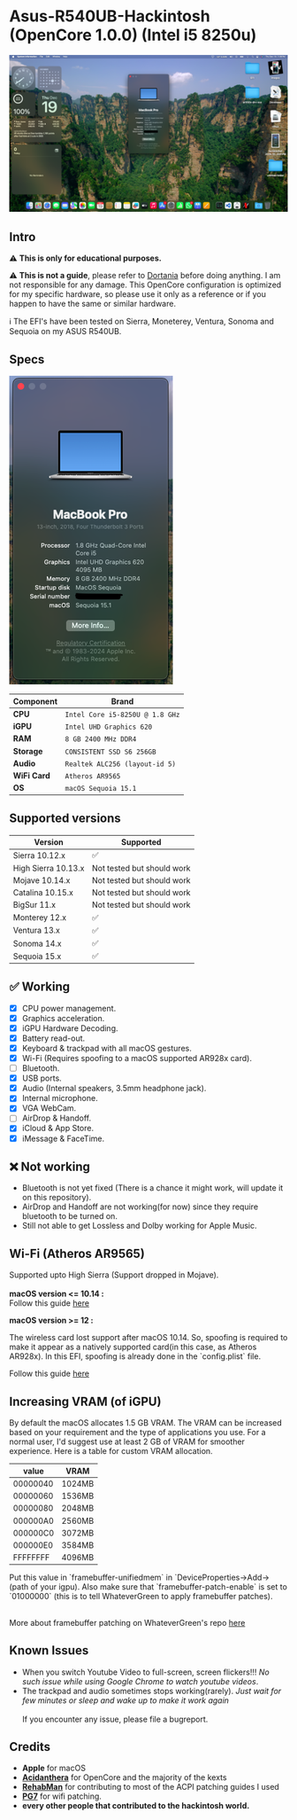 # Asus-R540UB-Hackintosh (OpenCore 1.0.0) (Intel i5 8250u)

![Screenshot](assets/2.png)

## Intro

:warning: **This is only for educational purposes.**

:warning: **This is not a guide**, please refer to [Dortania](https://dortania.github.io/OpenCore-Install-Guide/prerequisites.html) before doing anything. I am not responsible for any damage. This OpenCore configuration is optimized for my specific hardware, so please use it only as a reference or if you happen to have the same or similar hardware.

:information_source: The EFI's have been tested on Sierra, Moneterey, Ventura, Sonoma and Sequoia on my ASUS R540UB.

## Specs

![About this Mac](assets/1.png)

| Component      | Brand                                     |
|----------------|-------------------------------------------|
| **CPU**        | `Intel Core i5-8250U @ 1.8 GHz`           |
| **iGPU**       | `Intel UHD Graphics 620`                  |
| **RAM**        | `8 GB 2400 MHz DDR4` |
| **Storage**    | `CONSISTENT SSD S6 256GB`  |
| **Audio**      | `Realtek ALC256 (layout-id 5)`                |
| **WiFi Card**  | `Atheros AR9565`   |
| **OS**         | `macOS Sequoia 15.1`             |

## Supported versions

| Version 	| Supported 	|
|---	|---	|
| Sierra 10.12.x 	| :white_check_mark:	|
| High Sierra 10.13.x 	| Not tested but should work	|
| Mojave 10.14.x 	| Not tested but should work	|
| Catalina 10.15.x 	| Not tested but should work	|
| BigSur 11.x 	| Not tested but should work 	|
| Monterey 12.x 	| :white_check_mark: 	|
| Ventura 13.x 	| :white_check_mark: 	|
| Sonoma 14.x 	| :white_check_mark: 	|
| Sequoia 15.x 	| :white_check_mark: 	|


## :white_check_mark: Working

- [x] CPU power management.
- [x] Graphics acceleration.
- [x] iGPU Hardware Decoding.
- [x] Battery read-out.
- [x] Keyboard & trackpad with all macOS gestures.
- [x] Wi-Fi (Requires spoofing to a macOS supported AR928x card).
- [ ] Bluetooth.
- [x] USB ports.
- [x] Audio (Internal speakers, 3.5mm headphone jack).
- [x] Internal microphone.
- [x] VGA WebCam.
- [ ] AirDrop & Handoff.
- [x] iCloud & App Store.
- [x] iMessage & FaceTime.

## :x: Not working

- Bluetooth is not yet fixed (There is a chance it might work, will update it on this repository).
- AirDrop and Handoff are not working(for now) since they require bluetooth to be turned on.
- Still not able to get Lossless and Dolby working for Apple Music.

## Wi-Fi (Atheros AR9565)
Supported upto High Sierra (Support dropped in Mojave).
<br />
<br />
**macOS version <= 10.14 :**
<br />
Follow this guide [here](https://www.insanelymac.com/forum/topic/328426-qualcomm-atheros-ar9565-wireless-for-os-x-108-1014/)

**macOS version >= 12 :**
<br />
<p>The wireless card lost support after macOS 10.14. So, spoofing is required to make it appear as a natively supported card(in this case, as Atheros AR928x). In this EFI, spoofing is already done in the `config.plist` file.</p>
Follow this guide <a href=https://www.insanelymac.com/forum/topic/359007-wifi-atheros-monterey-ventura-sonoma-sequoia-work/>here</a>

## Increasing VRAM (of iGPU)
<p>By default the macOS allocates 1.5 GB VRAM. The VRAM can be increased based on your requirement and the type of applications you use. For a normal user, I'd suggest use at least 2 GB of VRAM for smoother experience. Here is a table for custom VRAM allocation.</p>

| value | VRAM |
| --- | --- |
| 00000040 | 1024MB |
| 00000060 | 1536MB |
| 00000080 | 2048MB |
| 000000A0 | 2560MB |
| 000000C0 | 3072MB |
| 000000E0 | 3584MB |
| FFFFFFFF | 4096MB |

<p>Put this value in `framebuffer-unifiedmem` in `DeviceProperties->Add->(path of your igpu). Also make sure that `framebuffer-patch-enable` is set to `01000000` (this is to tell WhateverGreen to apply framebuffer patches).</p>
<a href=assets/3.png></a>
<br />
More about framebuffer patching on WhateverGreen's repo <a href=https://github.com/acidanthera/WhateverGreen/blob/master/Manual/FAQ.IntelHD.en.md>here</a>

## Known Issues
- When you switch Youtube Video to full-screen, screen flickers!!! *No such issue while using Google Chrome to watch youtube videos*.
- The trackpad and audio sometimes stops working(rarely). *Just wait for few minutes or sleep and wake up to make it work again*
<br /><br />
If you encounter any issue, please file a bugreport.

## Credits

* **Apple** for macOS
* [**Acidanthera**](https://github.com/acidanthera) for OpenCore and the majority of the kexts
* [**RehabMan**](https://github.com/RehabMan) for contributing to most of the ACPI patching guides I used
* [**PG7**](https://www.insanelymac.com/forum/profile/1361829-pg7/) for wifi patching.
* **every other people that contributed to the hackintosh world.**

